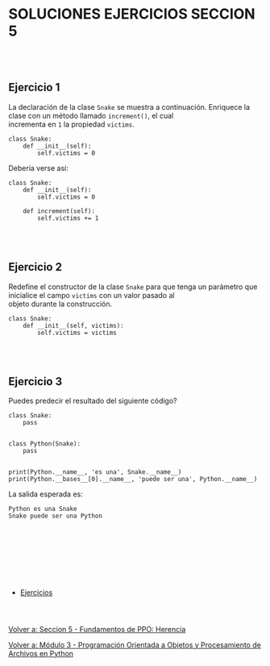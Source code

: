 # **SOLUCIONES EJERCICIOS SECCION 5**  
<br></br>  

## **Ejercicio 1**  

La declaración de la clase ```Snake``` se muestra a continuación. Enriquece la clase con un método llamado ```increment()```, el cual  
incrementa en ```1``` la propiedad ```victims```.  
```
class Snake:
    def __init__(self):
        self.victims = 0
```  

Debería verse así:  
```
class Snake:
    def __init__(self):
        self.victims = 0

    def increment(self):
        self.victims += 1
```

<br></br>  

## **Ejercicio 2**  

Redefine el constructor de la clase ```Snake``` para que tenga un parámetro que inicialice el campo ```victims``` con un valor pasado al  
objeto durante la construcción.  

```
class Snake:
    def __init__(self, victims):
        self.victims = victims	
```

<br></br>  

## **Ejercicio 3**  

Puedes predecir el resultado del siguiente código?  
```
class Snake:
    pass


class Python(Snake):
    pass


print(Python.__name__, 'es una', Snake.__name__)
print(Python.__bases__[0].__name__, 'puede ser una', Python.__name__)
```  

La salida esperada es:  
```
Python es una Snake
Snake puede ser una Python
```

<br></br>  

#  
<br></br>

- [Ejercicios](Sec5-ej.md)
<br></br>
#  

[Volver a: Seccion 5 - Fundamentos de PPO: Herencia](_Seccion5.md)  

[Volver a: Módulo 3 - Programación Orientada a Objetos y Procesamiento de Archivos en Python](../README.md)
